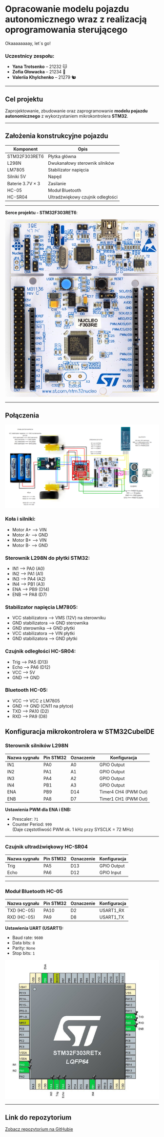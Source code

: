 # Opracowanie modelu pojazdu autonomicznego wraz z realizacją oprogramowania sterującego 

Okaaaaaaaay, let`s go!

### Uczestnicy zespołu:
- **Yana Trotsenko** – 21232 🐱  
- **Zofia Głowacka** – 21234 🐻   
- **Valeriia Khylchenko** – 21279 🐿️ 

---

## Cel projektu

Zaprojektowanie, zbudowanie oraz zaprogramowanie **modelu pojazdu autonomicznego** z wykorzystaniem mikrokontrolera **STM32**.

---

## Założenia konstrukcyjne pojazdu

| Komponent                           | Opis                                      |
|-------------------------------------|-------------------------------------------|
| STM32F303RET6                       | Płytka główna                             |
| L298N                               | Dwukanałowy sterownik silników            |
| LM7805                              | Stabilizator napięcia                     |
| Silniki 5V                          | Napęd                                     |
| Baterie 3.7V × 3                    | Zasilanie                                 |
| HC-05                               | Moduł Bluetooth                           |
| HC-SR04                             | Ultradźwiękowy czujnik odległości         |

---

 **Serce projektu - STM32F303RET6**:  



![Użyta płytka](img/PLYTKA.png)

---

## Połączenia

![Schemat](img/schematnormalny.png)

### Koła i silniki:
- Motor A+ --> VIN
- Motor A- --> GND
- Motor B+ --> VIN
- Motor B- --> GND

### Sterownik L298N do płytki STM32:
- IN1 --> PA0 (A0)
- IN2 --> PA1 (A1)
- IN3 --> PA4 (A2)
- IN4 --> PB1 (A3)
- ENA --> PB9 (D14)
- ENB --> PA8 (D7)


### Stabilizator napięcia LM7805:
- VCC stabilizatora --> VMS (12V) na sterowniku
- GND stabilizatora --> GND sterownika
- GND sterownika --> GND płytki
- VCC stabilizatora --> VIN płytki
- GND stabilizatora --> GND płytki


### Czujnik odległości HC-SR04:
- Trig --> PA5 (D13)
- Echo --> PA6 (D12)
- VCC --> 5V
- GND --> GND


### Bluetooth HC-05:
- VCC --> VCC z LM7805
- GND --> GND (CN11 na płytce)
- TXD --> PA10 (D2)
- RXD --> PA9 (D8)


## Konfiguracja mikrokontrolera w STM32CubeIDE

### Sterownik silników L298N

| Nazwa sygnału | Pin STM32 | Oznaczenie | Konfiguracja        |
|---------------|-----------|------------|----------------------|
| IN1           | PA0       | A0         | GPIO Output          |
| IN2           | PA1       | A1         | GPIO Output          |
| IN3           | PA4       | A2         | GPIO Output          |
| IN4           | PB1       | A3         | GPIO Output          |
| ENA           | PB9       | D14        | Timer4 CH4 (PWM Out) |
| ENB           | PA8       | D7         | Timer1 CH1 (PWM Out) |

**Ustawienia PWM dla ENA i ENB:**
- Prescaler: `71`
- Counter Period: `999`  
(Daje częstotliwość PWM ok. 1 kHz przy SYSCLK = 72 MHz)

---

### Czujnik ultradźwiękowy HC-SR04

| Nazwa sygnału | Pin STM32 | Oznaczenie | Konfiguracja   |
|---------------|-----------|------------|----------------|
| Trig          | PA5       | D13        | GPIO Output    |
| Echo          | PA6       | D12        | GPIO Input     |

---

### Moduł Bluetooth HC-05

| Nazwa sygnału | Pin STM32 | Oznaczenie | Konfiguracja   |
|---------------|-----------|------------|----------------|
| TXD (HC-05)   | PA10      | D2         | USART1_RX      |
| RXD (HC-05)   | PA9       | D8         | USART1_TX      |

**Ustawienia UART (USART1):**
- Baud rate: `9600`
- Data bits: `8`
- Parity: `None`
- Stop bits: `1`

![KonfigIde](img/konfigide.jpg)

---





## Link do repozytorium 
[Zobacz repozytorium na GitHubie](https://github.com/yunayana/Projekt_SWiM_2025)


